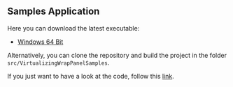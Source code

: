 ## Samples Application

Here you can download the latest executable:
* [Windows 64 Bit](https://github.com/sbaeumlisberger/VirtualizingWrapPanel/releases/download/v2.1.0/VirtualizingWrapPanelSamples.exe)

Alternatively, you can clone the repository and build the project in the folder `src/VirtualizingWrapPanelSamples`.

If you just want to have a look at the code, follow this [link](https://github.com/sbaeumlisberger/VirtualizingWrapPanel/tree/master/src/VirtualizingWrapPanelSamples).
